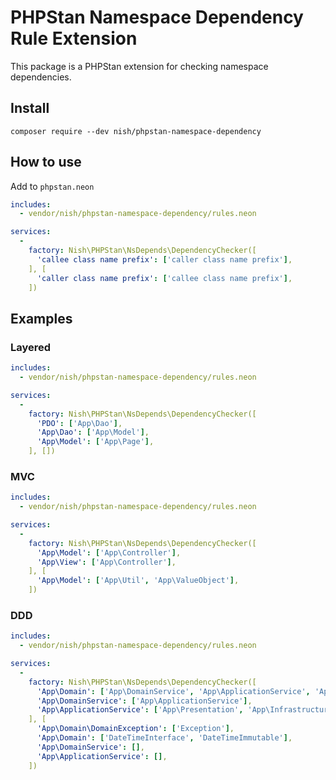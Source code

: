 # PHPStan Namespace Dependency Rule Extension

This package is a PHPStan extension for checking namespace dependencies.



## Install

```
composer require --dev nish/phpstan-namespace-dependency
```



## How to use

Add to `phpstan.neon`

```yaml
includes:
  - vendor/nish/phpstan-namespace-dependency/rules.neon

services:
  -
    factory: Nish\PHPStan\NsDepends\DependencyChecker([
      'callee class name prefix': ['caller class name prefix'],
    ], [
      'caller class name prefix': ['callee class name prefix'],
    ])
```



## Examples

### Layered

```yaml
includes:
  - vendor/nish/phpstan-namespace-dependency/rules.neon

services:
  -
    factory: Nish\PHPStan\NsDepends\DependencyChecker([
      'PDO': ['App\Dao'],
      'App\Dao': ['App\Model'],
      'App\Model': ['App\Page'],
    ], [])
```



### MVC

```yaml
includes:
  - vendor/nish/phpstan-namespace-dependency/rules.neon

services:
  -
    factory: Nish\PHPStan\NsDepends\DependencyChecker([
      'App\Model': ['App\Controller'],
      'App\View': ['App\Controller'],
    ], [
      'App\Model': ['App\Util', 'App\ValueObject'],
    ])
```



### DDD

```yaml
includes:
  - vendor/nish/phpstan-namespace-dependency/rules.neon

services:
  -
    factory: Nish\PHPStan\NsDepends\DependencyChecker([
      'App\Domain': ['App\DomainService', 'App\ApplicationService', 'App\Infrastructure'],
      'App\DomainService': ['App\ApplicationService'],
      'App\ApplicationService': ['App\Presentation', 'App\Infrastructure', 'App\Tests'],
    ], [
      'App\Domain\DomainException': ['Exception'],
      'App\Domain': ['DateTimeInterface', 'DateTimeImmutable'],
      'App\DomainService': [],
      'App\ApplicationService': [],
    ])
```


